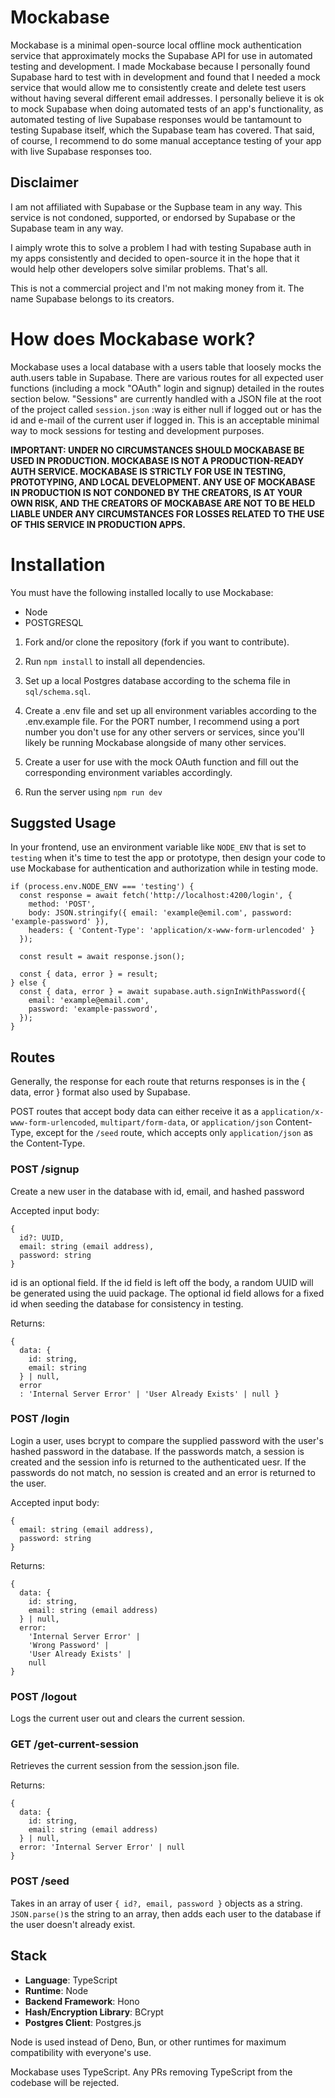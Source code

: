 # Mockabase

Mockabase is a minimal open-source local offline mock authentication service that approximately mocks the Supabase API for use in automated testing and development.  I made Mockabase because I personally found Supabase hard to test with in development and found that I needed a mock service that would allow me to consistently create and delete test users without having several different email addresses.  I personally believe it is ok to mock Supabase when doing automated tests of an app's functionality, as automated testing of live Supabase responses would be tantamount to testing Supabase itself, which the Supabase team has covered.  That said, of course, I recommend to do some manual acceptance testing of your app with live Supabase responses too.

## Disclaimer
I am not affiliated with Supabase or the Supbase team in any way.  This service is not condoned, supported, or endorsed by Supabase or the Supabase team in any way.

I aimply wrote this to solve a problem I had with testing Supabase auth in my apps consistently and decided to open-source it in the hope that it would help other developers solve similar problems.  That's all.

This is not a commercial project and I'm not making money from it.  The name Supabase belongs to its creators.

# How does Mockabase work?
Mockabase uses a local database with a users table that loosely mocks the auth.users table in Supabase.  There are various routes for all expected user functions (including a mock "OAuth" login and signup) detailed in the routes section below.  "Sessions" are currently handled with a JSON file at the root of the project called ```session.json``` :way is either null if logged out or has the id and e-mail of the current user if logged in.  This is an acceptable minimal way to mock sessions for testing and development purposes.

**IMPORTANT: UNDER NO CIRCUMSTANCES SHOULD MOCKABASE BE USED IN PRODUCTION.  MOCKABASE IS NOT A PRODUCTION-READY AUTH SERVICE.  MOCKABASE IS STRICTLY FOR USE IN TESTING, PROTOTYPING, AND LOCAL DEVELOPMENT.  ANY USE OF MOCKABASE IN PRODUCTION IS NOT CONDONED BY THE CREATORS, IS AT YOUR OWN RISK, AND THE CREATORS OF MOCKABASE ARE NOT TO BE HELD LIABLE UNDER ANY CIRCUMSTANCES FOR LOSSES RELATED TO THE USE OF THIS SERVICE IN PRODUCTION APPS.**

# Installation

You must have the following installed locally to use Mockabase:
* Node
* POSTGRESQL

1.  Fork and/or clone the repository (fork if you want to contribute).

2.  Run ```npm install``` to install all dependencies.

3.  Set up a local Postgres database according to the schema file in ```sql/schema.sql```.

4.  Create a .env file and set up all environment variables according to the .env.example file.  For the PORT number, I recommend using a port number you don't use for any other servers or services, since you'll likely be running Mockabase alongside of many other services.

5.  Create a user for use with the mock OAuth function and fill out the corresponding environment variables accordingly.

6.  Run the server using ```npm run dev```

## Suggsted Usage
In your frontend, use an environment variable like ```NODE_ENV``` that is set to ```testing``` when it's time to test the app or prototype, then design your code to use Mockabase for authentication and authorization while in testing mode.

```
if (process.env.NODE_ENV === 'testing') {
  const response = await fetch('http://localhost:4200/login', {
    method: 'POST',
    body: JSON.stringify({ email: 'example@emil.com', password: 'example-password' }),
    headers: { 'Content-Type': 'application/x-www-form-urlencoded' }
  });

  const result = await response.json();

  const { data, error } = result;
} else {
  const { data, error } = await supabase.auth.signInWithPassword({
    email: 'example@email.com',
    password: 'example-password',
  });
}
```

## Routes
Generally, the response for each route that returns responses is in the { data, error } format also used by Supabase.

POST routes that accept body data can either receive it as a ```application/x-www-form-urlencoded```,  ```multipart/form-data```, or ```application/json``` Content-Type, except for the ```/seed``` route, which accepts only ```application/json``` as the Content-Type.

### **POST** /signup
Create a new user in the database with id, email, and hashed password

Accepted input body:
```
{
  id?: UUID,
  email: string (email address),
  password: string
}
```
id is an optional field.  If the id field is left off the body, a random UUID will be generated using the uuid package.  The optional id field allows for a fixed id when seeding the database for consistency in testing.

Returns:
```
{
  data: {
    id: string,
    email: string
  } | null,
  error
  : 'Internal Server Error' | 'User Already Exists' | null }
```

### **POST** /login
Login a user, uses bcrypt to compare the supplied password with the user's hashed password in the database.  If the passwords match, a session is created and the session info is returned to the authenticated uesr.  If the passwords do not match, no session is created and an error is returned to the user.

Accepted input body:
```
{
  email: string (email address),
  password: string
}
```
Returns:
```
{
  data: {
    id: string,
    email: string (email address)
  } | null,
  error:
    'Internal Server Error' |
    'Wrong Password' |
    'User Already Exists' |
    null
}
```

### **POST** /logout
Logs the current user out and clears the current session.

### **GET** /get-current-session
Retrieves the current session from the session.json file.

Returns:
```
{
  data: {
    id: string,
    email: string (email address)
  } | null,
  error: 'Internal Server Error' | null
}
```

### **POST** /seed
Takes in an array of user ```{ id?, email, password }``` objects as a string. ```JSON.parse()```s the string to an array, then adds each user to the database if the user doesn't already exist.

## Stack
* **Language**: TypeScript
* **Runtime**: Node
* **Backend Framework**: Hono
* **Hash/Encryption Library**: BCrypt
* **Postgres Client**: Postgres.js

Node is used instead of Deno, Bun, or other runtimes for maximum compatibility with everyone's use.

Mockabase uses TypeScript.  Any PRs removing TypeScript from the codebase will be rejected.
